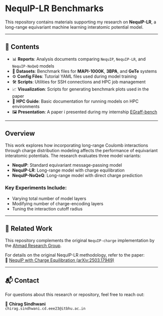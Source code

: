 # NequIP-LR Benchmarks

This repository contains materials supporting my research on **NequIP-LR**, a long-range equivariant machine learning interatomic potential model.

---

## 📂 Contents

- 📊 **Reports**: Analysis documents comparing `NequIP`, `NequIP-LR`, and `NequIP-NoQeQ` models  
- 📁 **Datasets**: Benchmark files for **MAPI-1000K**, **3BPA**, and **GeTe** systems  
- ⚙️ **Config Files**: Tutorial YAML files used during model training  
- 🛠️ **Scripts**: Utilities for SSH connections and HPC job management  
- 📈 **Visualization**: Scripts for generating benchmark plots used in the paper  
- 🧾 **HPC Guide**: Basic documentation for running models on HPC environments  
- 🖼️ **Presentation**: A paper i presented during my internship [EGraff-bench](https://arxiv.org/abs/2310.02428)  

---

##  Overview

This work explores how incorporating long-range Coulomb interactions through charge distribution modeling affects the performance of equivariant interatomic potentials. The research evaluates three model variants:

- **NequIP**: Standard equivariant message-passing model  
- **NequIP-LR**: Long-range model with charge equilibration  
- **NequIP-NoQeQ**: Long-range model with direct charge prediction  

###  Key Experiments Include:

- Varying total number of model layers  
- Modifying number of charge-encoding layers  
- Tuning the interaction cutoff radius  

---

## 🔗 Related Work

This repository complements the original `NequIP-charge` implementation by the [Ahmad Research Group](https://github.com/ahmad-research-group/nequip-charge).

For details on the original NequIP-LR methodology, refer to the paper:  
📄 [NequIP with Charge Equilibration (arXiv:2503.17949)](https://arxiv.org/pdf/2503.17949)

---

## 📬 Contact

For questions about this research or repository, feel free to reach out:

📧 **Chirag Sindhwani**  
`chirag.sindhwani.cd.eee23@itbhu.ac.in`





